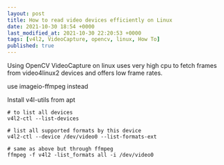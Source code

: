 ```yaml
---
layout: post
title: How to read video devices efficiently on Linux
date: 2021-10-30 18:54 +0000
last_modified_at: 2021-10-30 22:20:53 +0000
tags: [v4l2, VideoCapture, opencv, linux, How To]
published: true
---
```


Using OpenCV VideoCapture on linux uses very high cpu to fetch frames from 
video4linux2 devices and offers low frame rates. 

<!-- more -->

use imageio-ffmpeg instead

Install v4l-utils from apt

```
# to list all devices
v4l2-ctl --list-devices

# list all supported formats by this device
v4l2-ctl --device /dev/video0 --list-formats-ext

# same as above but through ffmpeg
ffmpeg -f v4l2 -list_formats all -i /dev/video0
```

